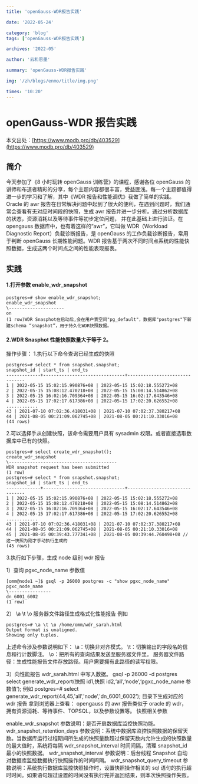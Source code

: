 ```yaml
---
title: 'openGauss-WDR报告实践'

date: '2022-05-24'

category: 'blog'
tags: ['openGauss-WDR报告实践']

archives: '2022-05'

author: '云和恩墨'

summary: 'openGauss-WDR报告实践'

img: '/zh/blogs/enmo/title/img.png'

times: '10:20'
---
```


# openGauss-WDR 报告实践

本文出处：[https://www.modb.pro/db/403529](https://www.modb.pro/db/403529)

## 简介

今天参加了《8 小时玩转 openGauss 训练营》的课程，感谢各位 openGauss 的讲师和布道者精彩的分享，每个主题内容都很丰富，受益匪浅。每一个主题都值得进一步的学习和了解，其中《WDR 报告和性能调优》我做了简单的实践。
Oracle 的 awr 报告在日常解决问题中起到了很大的便利，在遇到问题时，我们通常会查看有无对应时间段的快照，生成 awr 报告并进一步分析。通过分析数据库的状态，资源消耗以及等待事件等初步定位问题，
并在此基础上进行验证。在 opengauss 数据库中，也有着这样的“awr”，它叫做 WDR（Workload Diagnostic Report）负载诊断报告，是 openGauss 的工作负载诊断报告，常用于判断 openGauss 长期性能问题。WDR 报告基于两次不同时间点系统的性能快照数据，生成这两个时间点之间的性能表现报表。

## 实践

#### 1.打开参数 enable_wdr_snapshot

```
postgres=# show enable_wdr_snapshot;
enable_wdr_snapshot
\---------------------
on
(1 row)WDR Snasphot在启动后,会在用户表空间"pg_default"，数据库"postgres"下新建schema “snapshot”，用于持久化WDR快照数据。
```

#### 2.WDR Snasphot 性能快照数量大于等于 2。

操作步骤： 1.执行以下命令查询已经生成的快照

```
postgres=# select * from snapshot.snapshot;
snapshot_id | start_ts | end_ts
-------------+-------------------------------+-------------------------------
1 | 2022-05-15 15:02:15.990876+08 | 2022-05-15 15:02:18.555272+08
2 | 2022-05-15 15:08:12.470218+08 | 2022-05-15 15:08:14.514862+08
3 | 2022-05-15 16:02:16.709364+08 | 2022-05-15 16:02:17.643546+08
4 | 2022-05-15 17:02:17.617386+08 | 2022-05-15 17:02:20.626552+08
............
43 | 2021-07-10 07:02:36.418031+08 | 2021-07-10 07:02:37.380217+08
44 | 2021-08-05 00:21:09.062745+08 | 2021-08-05 00:21:10.33016+08
(44 rows)
```

2.可以选择手从创建快照，该命令需要用户具有 sysadmin 权限。或者直接选取数据库中已有的快照。

```
postgres=# select create_wdr_snapshot();
create_wdr_snapshot
\-----------------------------------------
WDR snapshot request has been submitted
(1 row)
postgres=# select * from snapshot.snapshot;
snapshot_id | start_ts | end_ts
-------------+-------------------------------+-------------------------------
1 | 2022-05-15 15:02:15.990876+08 | 2022-05-15 15:02:18.555272+08
2 | 2022-05-15 15:08:12.470218+08 | 2022-05-15 15:08:14.514862+08
3 | 2022-05-15 16:02:16.709364+08 | 2022-05-15 16:02:17.643546+08
4 | 2022-05-15 17:02:17.617386+08 | 2022-05-15 17:02:20.626552+08
............
43 | 2021-07-10 07:02:36.418031+08 | 2021-07-10 07:02:37.380217+08
44 | 2021-08-05 00:21:09.062745+08 | 2021-08-05 00:21:10.33016+08
45 | 2021-08-05 00:39:43.777341+08 | 2021-08-05 00:39:44.760498+08 //这一快照为刚才手动执行生成的
(45 rows)
```

3.执行如下步骤，生成 node 级别 wdr 报告

1）查询 pgxc_node_name 参数值

```
[omm@node1 ~]$ gsql -p 26000 postgres -c "show pgxc_node_name"
pgxc_node_name
\----------------
dn_6001_6002
(1 row)
```

2） \a \t \o 服务器文件路径生成格式化性能报告
例如

```
postgres=# \a \t \o /home/omm/wdr_sarah.html
Output format is unaligned.
Showing only tuples.
```

上述命令涉及参数说明如下：
\a：切换非对齐模式。
\t：切换输出的字段名的信息和行计数脚注。
\o：把所有的查询结果发送至服务器文件里。
服务器文件路径：生成性能报告文件存放路径。用户需要拥有此路径的读写权限。

3）向性能报告 wdr_sarah.html 中写入数据。
gsql -p 26000 -d postgres
select generate_wdr_report(快照 id1,快照 id2,‘all’,‘node’,‘pgxc_node_name 参数值’);
例如
postgres=# select generate_wdr_report(44,45,'all','node','dn_6001_6002');
目录下生成对应的 wdr 报告
拿到浏览器上查看：
opengauss 的 awr 报告类似于 oracle 的 wdr，拥有资源消耗、等待事件、TOPSQL，以及参数设置等。
快照相关参数

enable_wdr_snapshot
参数说明：是否开启数据库监控快照功能。
wdr_snapshot_retention_days
参数说明：系统中数据库监控快照数据的保留天数。当数据库运行过程期间所生成的快照量数超过保留天数内允许生成的快照数量的最大值时，系统将每隔 wdr_snapshot_interval 时间间隔，清理 snapshot_id 最小的快照数据。
wdr_snapshot_interval
参数说明：后台线程 Snapshot 自动对数据库监控数据执行快照操作的时间间隔。
wdr_snapshot_query_timeout
参数说明：系统执行数据库监控快照操作时，设置快照操作相关的 sql 语句的执行超时时间。如果语句超过设置的时间没有执行完并返回结果，则本次快照操作失败。
